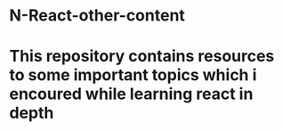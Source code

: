 # N-React-other-content
# This repository contains resources to some important topics which i encoured while learning react in depth

